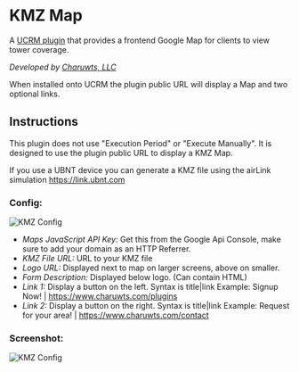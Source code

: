 # KMZ Map
A [UCRM plugin](https://github.com/Ubiquiti-App/UCRM-plugins) that provides a frontend Google Map for clients to view tower coverage.

_Developed by [Charuwts, LLC](https://charuwts.com)_

When installed onto UCRM the plugin public URL will display a Map and two optional links.

## Instructions

This plugin does not use "Execution Period" or "Execute Manually". It is designed to use the plugin public URL to display a KMZ Map.

If you use a UBNT device you can generate a KMZ file using the airLink simulation https://link.ubnt.com

### Config:
![KMZ Config](https://s3.amazonaws.com/shared-charuwts/images/kmz_map_example_config.png)

- *Maps JavaScript API Key:* Get this from the Google Api Console, make sure to add your domain as an HTTP Referrer.
- *KMZ File URL:* URL to your KMZ file
- *Logo URL:* Displayed next to map on larger screens, above on smaller.
- *Form Description:* Displayed below logo. (Can contain HTML)
- *Link 1:* Display a button on the left. Syntax is title|link Example: Signup Now! | https://www.charuwts.com/plugins
- *Link 2:* Display a button on the right. Syntax is title|link Example: Request for your area! | https://www.charuwts.com/contact

### Screenshot:
![KMZ Config](https://s3.amazonaws.com/shared-charuwts/images/kmz_map_example.png)
